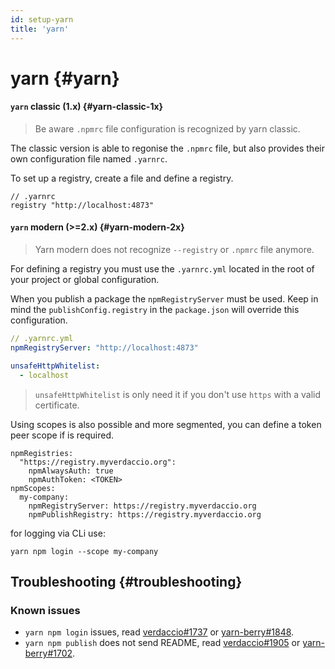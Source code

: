 ```yaml
---
id: setup-yarn
title: 'yarn'
---
```


# yarn {#yarn}

#### `yarn` classic (1.x) {#yarn-classic-1x}

> Be aware `.npmrc` file configuration is recognized by yarn classic.

The classic version is able to regonise the `.npmrc` file, but also provides their own configuration file named `.yarnrc`.

To set up a registry, create a file and define a registry.

```
// .yarnrc
registry "http://localhost:4873"
```

#### `yarn` modern (>=2.x) {#yarn-modern-2x}

> Yarn modern does not recognize `--registry` or `.npmrc` file anymore.

For defining a registry you must use the `.yarnrc.yml` located in the root of your project or global configuration.

When you publish a package the `npmRegistryServer` must be used. Keep in mind the `publishConfig.registry` in the `package.json` will override this configuration.

```yaml
// .yarnrc.yml
npmRegistryServer: "http://localhost:4873"

unsafeHttpWhitelist:
  - localhost
```

> `unsafeHttpWhitelist` is only need it if you don't use `https` with a valid certificate.

Using scopes is also possible and more segmented, you can define a token peer scope if is required.

```
npmRegistries:
  "https://registry.myverdaccio.org":
    npmAlwaysAuth: true
    npmAuthToken: <TOKEN>
npmScopes:
  my-company:
    npmRegistryServer: https://registry.myverdaccio.org
    npmPublishRegistry: https://registry.myverdaccio.org
```

for logging via CLi use:

```
yarn npm login --scope my-company
```

## Troubleshooting {#troubleshooting}

### Known issues

- `yarn npm login` issues, read [verdaccio#1737](https://github.com/verdaccio/verdaccio/issues/1737) or [yarn-berry#1848](https://github.com/yarnpkg/berry/pull/1848).
- `yarn npm publish` does not send README, read [verdaccio#1905](https://github.com/verdaccio/verdaccio/issues/1905) or [yarn-berry#1702](https://github.com/yarnpkg/berry/issues/1702).
